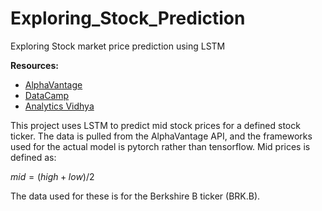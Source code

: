 # Exploring_Stock_Prediction
Exploring Stock market price prediction using LSTM 

**Resources:**
- [AlphaVantage](https://www.alphavantage.co/)
- [DataCamp](https://www.datacamp.com/tutorial/lstm-python-stock-market)
- [Analytics Vidhya](https://www.analyticsvidhya.com/blog/2021/10/a-comprehensive-guide-to-time-series-analysis/)


This project uses LSTM to predict mid stock prices for a defined stock ticker. The data is pulled from the AlphaVantage API, and the frameworks used for the actual model is pytorch rather than tensorflow. Mid prices is defined as:

$mid = (high + low) / 2$


The data used for these is for the Berkshire B ticker (BRK.B).
